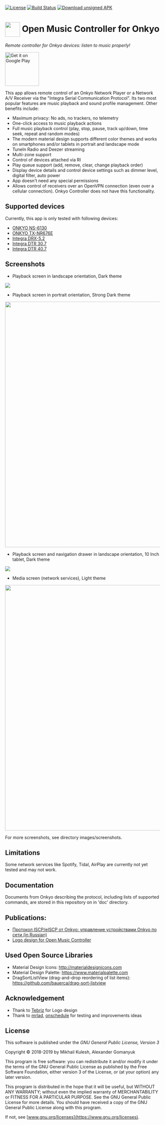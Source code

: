 [![License](https://img.shields.io/badge/license-GNU_GPLv3-orange.svg)](https://github.com/mkulesh/onpc/blob/master/LICENSE)
[![Build Status](https://travis-ci.org/mkulesh/onpc.svg?branch=master)](https://travis-ci.org/mkulesh/onpc) 
[![Download unsigned APK](https://img.shields.io/badge/APK-autobuild-blue.svg)](https://github.com/mkulesh/onpc/raw/autobuild/autobuild/onpc-v0.8-debug.apk)

# <img src="https://github.com/mkulesh/onpc/blob/master/images/icon.png" align="center" height="48" width="48"> Open Music Controller for Onkyo

*Remote controller for Onkyo devices: listen to music properly!*

[<img src="https://play.google.com/intl/en_us/badges/images/generic/en_badge_web_generic.png"
      alt="Get it on Google Play" height="110">](https://play.google.com/store/apps/details?id=com.mkulesh.onpc)

This app allows remote control of an Onkyo Network Player or a Network A/V Receiver via the
"Integra Serial Communication Protocol". Its two most popular features are music playback and sound profile management.  Other benefits include:
- Maximum privacy: No ads, no trackers, no telemetry
- One-click access to music playback actions
- Full music playback control (play, stop, pause, track up/down, time seek, repeat and random modes)
- The modern material design supports different color themes and works on smartphones and/or tablets in portrait and landscape mode
- Tuneln Radio and Deezer streaming
- Multi-zone support
- Control of devices attached via RI
- Play queue support (add, remove, clear, change playback order)
- Display device details and control device settings such as dimmer level, digital filter, auto power
- App doesn't need any special permissions
- Allows control of receivers over an OpenVPN connection (even over a cellular connection). Onkyo Controller does not have this functionality.

## Supported devices
Currently, this app is only tested with following devices:
- [ONKYO NS-6130](https://www.eu.onkyo.com/en/products/ns-6130-132943.html) 
- [ONKYO TX-NR676E](https://www.eu.onkyo.com/en/products/tx-nr676e-138719.html) 
- [Integra DRX-5.2](https://integraworldwide.com/Products/receivers/drx-5.2/)
- [Integra DTR 30.7](http://www.integrahometheater.com/Products/model.php?m=DTR-30.7&class=Receiver&source=prodClass)
- [Integra DTR 40.7](http://www.integrahometheater.com/Products/model.php?m=DTR-40.7&class=Receiver&source=prodClass)

## Screenshots
* Playback screen in landscape orientation, Dark theme
<img src="https://github.com/mkulesh/onpc/blob/master/images/screenshots/phone_ns_6130_playback_hor.png" align="center">

* Playback screen in portrait orientation, Strong Dark theme
<img src="https://github.com/mkulesh/onpc/blob/master/images/screenshots/phone_ns_6130_playback_vert.png" align="center" height="800">

* Playback screen and navigation drawer in landscape orientation, 10 Inch tablet, Dark theme
<img src="https://github.com/mkulesh/onpc/blob/master/images/screenshots/tablet_ns_6130_playback_hor.png" align="center">

* Media screen (network services), Light theme
<img src="https://github.com/mkulesh/onpc/blob/master/images/screenshots/phone_ns_6130_media_top_vert.png" align="center" height="800">

For more screenshots, see directory images/screenshots.

## Limitations
Some network services like Spotify, Tidal, AirPlay are currently not yet tested and may not work.

## Documentation
Documents from Onkyo describing the protocol, including lists of supported commands, are stored in this repository on in 'doc' directory.

## Publications:

* [Протокол ISCP/eISCP от Onkyo: управление устройствами Onkyo по сети (in Russian)](https://habr.com/post/427985/)
* [Logo design for Open Music Controller](https://steemit.com/utopian-io/@tebriz/logo-design-for-open-music-controller)

## Used Open Source Libraries
* Material Design Icons: http://materialdesignicons.com
* Material Design Palette: https://www.materialpalette.com
* DragSortListView (drag-and-drop reordering of list items): https://github.com/bauerca/drag-sort-listview

## Acknowledgement
* Thank to [Tebriz](https://github.com/tebriz159) for Logo design
* Thank to [mrlad](https://github.com/mrlad), [onschedule](https://github.com/onschedule) for testing and improvements ideas

## License

This software is published under the *GNU General Public License, Version 3*

Copyright © 2018-2019 by Mikhail Kulesh, Alexander Gomanyuk

This program is free software: you can redistribute it and/or modify it under the terms of the GNU General Public License as
published by the Free Software Foundation, either version 3 of the License, or (at your option) any later version.

This program is distributed in the hope that it will be useful, but WITHOUT ANY WARRANTY; without even the implied warranty
of MERCHANTABILITY or FITNESS FOR A PARTICULAR PURPOSE.  See the GNU General Public License for more details. You should have
received a copy of the GNU General Public License along with this program.

If not, see [www.gnu.org/licenses](https://www.gnu.org/licenses).
